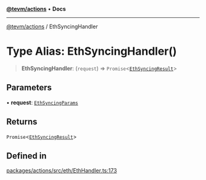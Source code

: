 [**@tevm/actions**](../README.md) • **Docs**

***

[@tevm/actions](../globals.md) / EthSyncingHandler

# Type Alias: EthSyncingHandler()

> **EthSyncingHandler**: (`request`) => `Promise`\<[`EthSyncingResult`](EthSyncingResult.md)\>

## Parameters

• **request**: [`EthSyncingParams`](EthSyncingParams.md)

## Returns

`Promise`\<[`EthSyncingResult`](EthSyncingResult.md)\>

## Defined in

[packages/actions/src/eth/EthHandler.ts:173](https://github.com/evmts/tevm-monorepo/blob/main/packages/actions/src/eth/EthHandler.ts#L173)
